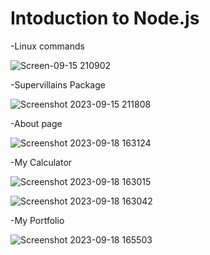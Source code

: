 # Intoduction to Node.js

-Linux commands

![Screen-09-15 210902](https://github.com/anvita-kumar30/SubstantialDizzyOrder/assets/109106936/d0e15638-e7c6-4348-b682-b4cc7886643b)

-Supervillains Package

![Screenshot 2023-09-15 211808](https://github.com/anvita-kumar30/SubstantialDizzyOrder/assets/109106936/cd9e09ae-dfb5-4f0d-8208-5cf98226fde4)

-About page

![Screenshot 2023-09-18 163124](https://github.com/anvita-kumar30/SubstantialDizzyOrder/assets/109106936/0534e4ce-ee6b-4a56-b926-a1c04ed451a0)

-My Calculator

![Screenshot 2023-09-18 163015](https://github.com/anvita-kumar30/SubstantialDizzyOrder/assets/109106936/78e70a64-643d-4d5f-9f80-f5d1c9f274cf)


![Screenshot 2023-09-18 163042](https://github.com/anvita-kumar30/SubstantialDizzyOrder/assets/109106936/84992248-f796-4cea-b361-38f246555cc4)

-My Portfolio

![Screenshot 2023-09-18 165503](https://github.com/anvita-kumar30/SubstantialDizzyOrder/assets/109106936/5318c593-a494-41f1-a4f7-59bb6a42ddaf)

